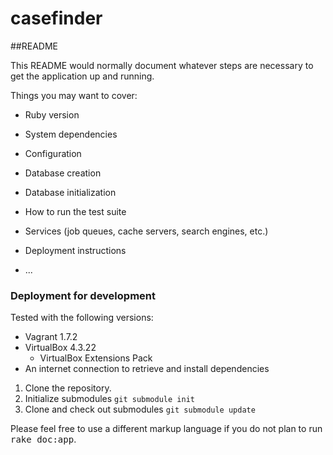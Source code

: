 # casefinder

##README

This README would normally document whatever steps are necessary to get the
application up and running.

Things you may want to cover:

* Ruby version

* System dependencies

* Configuration

* Database creation

* Database initialization

* How to run the test suite

* Services (job queues, cache servers, search engines, etc.)

* Deployment instructions

* ...

### Deployment for development
Tested with the following versions:
* Vagrant 1.7.2
* VirtualBox 4.3.22
  * VirtualBox Extensions Pack
* An internet connection to retrieve and install dependencies

1. Clone the repository.
2. Initialize submodules  ``git submodule init``
3. Clone and check out submodules ``git submodule update``

Please feel free to use a different markup language if you do not plan to run
<tt>rake doc:app</tt>.
